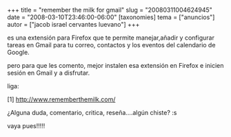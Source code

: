 +++
title = "remember the milk for gmail"
slug = "20080311004624945"
date = "2008-03-10T23:46:00-06:00"
[taxonomies]
tema = ["anuncios"]
autor = ["jacob israel cervantes luevano"]
+++

es una extensión para Firefox que te permite manejar,añadir y configurar
tareas en Gmail para tu correo, contactos y los eventos del calendario
de Google.

pero para que les comento, mejor instalen esa extensión en Firefox e
inicien sesión en Gmail y a disfrutar.

liga:

\[1\]
<a href="http://www.rememberthemilk.com/">http://www.rememberthemilk.com/</a>

¿Alguna duda, comentario, critica, reseña….algún chiste? :s

vaya pues!!!!!
